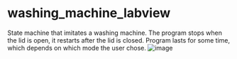 # washing_machine_labview
 State machine that imitates a washing machine.
 The program stops when the lid is open, it restarts after the lid is closed.
 Program lasts for some time, which depends on which mode the user chose.
 ![image](https://github.com/user-attachments/assets/c9a4faba-25d6-49ac-b9fe-6db2d415e068)
